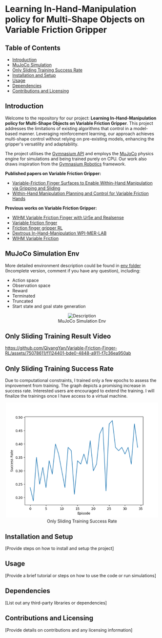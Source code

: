 # Learning In-Hand-Manipulation policy for Multi-Shape Objects on Variable Friction Gripper

## Table of Contents
- [Introduction](#introduction)
- [MuJoCo Simulation](#mujoco-simulation)
- [Only Sliding Training Success Rate](#only-sliding-training-success-rate)
- [Installation and Setup](#installation-and-setup)
- [Usage](#usage)
- [Dependencies](#dependencies)
- [Contributions and Licensing](#contributions-and-licensing)



## Introduction
Welcome to the repository for our project: **Learning In-Hand-Manipulation policy for Multi-Shape Objects on Variable Friction Gripper**. This project addresses the limitations of existing algorithms that control in a model-based manner. Leveraging reinforcement learning, our approach achieves multi-shape control without relying on pre-existing models, enhancing the gripper's versatility and adaptability.

The project utilises the [Gymnasium API](https://gymnasium.farama.org) and employs the [MuJoCo](https://mujoco.readthedocs.io/en/stable/overview.html) physics engine for simulations and being trained purely on CPU. Our work also draws inspiration from the [Gymnasium Robotics](https://robotics.farama.org) framework.

**Published papers on Variable Friction Gripper:**
* [Variable-Friction Finger Surfaces to Enable Within-Hand Manipulation via Gripping and Sliding](https://github.com/QiyangYan/Variable-Friction-Finger-RL/blob/461477be9c9c979466bd3d575dc51b07a4dfb78d/Gripper%20Paper/Variable-Friction%20Finger%20Surfaces%20to%20Enable%20Within-Hand%20Manipulation%20via%20Gripping%20and%20Sliding%20.pdf)
* [Within-Hand Manipulation Planning and Control for Variable Friction Hands](https://github.com/QiyangYan/Variable-Friction-Finger-RL/blob/461477be9c9c979466bd3d575dc51b07a4dfb78d/Gripper%20Paper/Within-Hand%20Manipulation%20Planning%20and%20Control%20for%20Variable%20Friction%20Hands.pdf)

**Previous works on Variable Friction Gripper:**
* [WIHM Variable Friction Finger with Ur5e and Realsense](https://github.com/QiyangYan/WIHM-Variable-Friction-Finger-with-Ur5e-and-Realsense)
* [Variable friction finger](https://github.com/gokul-gokz/Variable_friction_finger)
* [Friction finger gripper RL](https://github.com/gokul-gokz/Friction_finger_gripper_RL)
* [Dextrous In-Hand-Manipulation WPI-MER-LAB](https://github.com/kgnandanwar/Dextrous-In-Hand-Manipulation-WPI-MER-LAB-)
* [WIHM Variable Friction](https://github.com/asahin1/wihm-variable-friction)

## MuJoCo Simulation Env
More detailed environment description could be found in [env folder](https://github.com/QiyangYan/Variable-Friction-Finger-RL/tree/d7c8c5fd4040c6a2accb320689bcc0b9869805e3/Gymnasium%20Variable%20Friction) (Incomplete version, comment if you have any question), including:
* Action space
* Observation space
* Reward
* Terminated
* Truncated
* Start state and goal state generation


<p align="center">
  <img src="https://github.com/QiyangYan/Variable-Friction-Finger-RL/assets/75078611/77284c8d-a8d7-46dd-aa4c-ed08e54e5a95" alt="Description" width="400">
  <br>
  MuJoCo Simulation Env
</p>


## Only Sliding Training Result Video


https://github.com/QiyangYan/Variable-Friction-Finger-RL/assets/75078611/f1124401-bde0-4848-a911-f7c36ea950ab



## Only Sliding Training Success Rate
Due to computational constraints, I trained only a few epochs to assess the improvement from training. The graph depicts a promising increase in success rate. Interested users are encouraged to extend the training. I will finalize the trainings once I have access to a virtual machine.

<p align="center">
  <img src="https://github.com/QiyangYan/Variable-Friction-Finger-RL/blob/327072ebf893b805a54f24c8bbe9e5ed9a81b635/success_rate.png" alt="Description" width="500">
  <br>
  Only Sliding Training Success Rate
</p>


## Installation and Setup
[Provide steps on how to install and setup the project]



## Usage
[Provide a brief tutorial or steps on how to use the code or run simulations]



## Dependencies
[List out any third-party libraries or dependencies]

## Contributions and Licensing
[Provide details on contributions and any licensing information]
